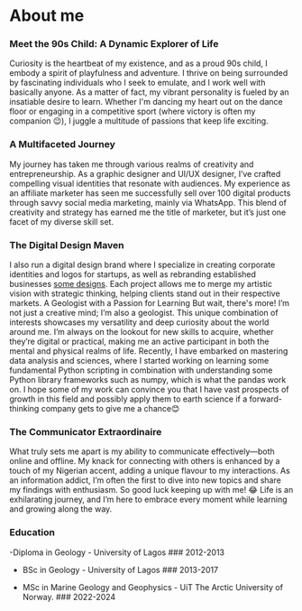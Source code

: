 # About me
### Meet the 90s Child: A Dynamic Explorer of Life
Curiosity is the heartbeat of my existence, and as a proud 90s child, I embody a spirit of playfulness and adventure. I thrive on being surrounded by fascinating individuals who I seek to emulate, and I work well with basically anyone. As a matter of fact, my vibrant personality is fueled by an insatiable desire to learn. Whether I'm dancing my heart out on the dance floor or engaging in a competitive sport (where victory is often my companion 😉), I juggle a multitude of passions that keep life exciting.
### A Multifaceted Journey
My journey has taken me through various realms of creativity and entrepreneurship. As a graphic designer and UI/UX designer, I’ve crafted compelling visual identities that resonate with audiences. My experience as an affiliate marketer has seen me successfully sell over 100 digital products through savvy social media marketing, mainly via WhatsApp. This blend of creativity and strategy has earned me the title of marketer, but it’s just one facet of my diverse skill set.
### The Digital Design Maven
I also run a digital design brand where I specialize in creating corporate identities and logos for startups, as well as rebranding established businesses [some designs](https://www.instagram.com/mayor.designs/). Each project allows me to merge my artistic vision with strategic thinking, helping clients stand out in their respective markets.
A Geologist with a Passion for Learning
But wait, there's more! I’m not just a creative mind; I’m also a geologist. This unique combination of interests showcases my versatility and deep curiosity about the world around me. I’m always on the lookout for new skills to acquire, whether they’re digital or practical, making me an active participant in both the mental and physical realms of life. Recently, I have embarked on mastering data analysis and sciences, where I started working on learning some fundamental Python scripting in combination with understanding some Python library frameworks such as numpy, which is what the pandas work on. I hope some of my work can convince you that I have vast prospects of growth in this field and possibly apply them to earth science if a forward-thinking company gets to give me a chance😊 
### The Communicator Extraordinaire
What truly sets me apart is my ability to communicate effectively—both online and offline. My knack for connecting with others is enhanced by a touch of my Nigerian accent, adding a unique flavour to my interactions. As an information addict, I’m often the first to dive into new topics and share my findings with enthusiasm.
So good luck keeping up with me! 😂 Life is an exhilarating journey, and I’m here to embrace every moment while learning and growing along the way.



### Education
-Diploma in Geology - University of Lagos ### 2012-2013
  
- BSc in Geology - University of Lagos  ### 2013-2017

- MSc in Marine Geology and Geophysics - UiT The Arctic University of Norway. ### 2022-2024



